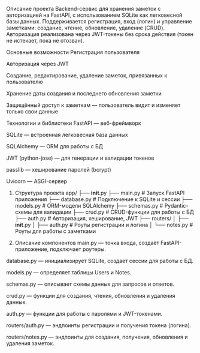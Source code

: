 Описание проекта
Backend-сервис для хранения заметок с авторизацией на FastAPI, с использованием SQLite как легковесной базы данных.
Поддерживается регистрация, вход (логин) и управление заметками: создание, чтение, обновление, удаление (CRUD).
Авторизация реализована через JWT-токены без срока действия (токен не истекает, пока не отозван).

Основные возможности
Регистрация пользователя 

Авторизация через JWT

Создание, редактирование, удаление заметок, привязанных к пользователю

Хранение даты создания и последнего обновления заметки

Защищённый доступ к заметкам — пользователь видит и изменяет только свои данные

Технологии и библиотеки
FastAPI — веб-фреймворк

SQLite — встроенная легковесная база данных

SQLAlchemy — ORM для работы с БД

JWT (python-jose) — для генерации и валидации токенов

passlib — хеширование паролей (bcrypt)

Uvicorn — ASGI-сервер

1. Структура проекта
app/
├── __init__.py
├── main.py                # Запуск FastAPI приложения
├── database.py            # Подключение к SQLite и сессии
├── models.py              # ORM-модели SQLAlchemy
├── schemas.py             # Pydantic-схемы для валидации
├── crud.py                # CRUD-функции для работы с БД
├── auth.py                # Авторизация, хеширование, JWT
├── routers/
│   ├── __init__.py
│   ├── auth.py            # Роуты регистрации и логина
│   └── notes.py           # Роуты для работы с заметками


2. Описание компонентов
main.py — точка входа, создаёт FastAPI-приложение, подключает роутеры.

database.py — инициализирует SQLite, создает сессии для работы с БД.

models.py — определяет таблицы Users и Notes.

schemas.py — описывает схемы данных для запросов и ответов.

crud.py — функции для создания, чтения, обновления и удаления данных.

auth.py — функции для работы с паролями и JWT-токенами.

routers/auth.py — эндпоинты регистрации и получения токена (логина).

routers/notes.py — эндпоинты для создания, получения, обновления и удаления заметок.

